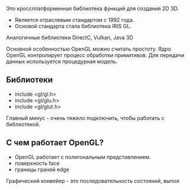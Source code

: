 Это кроссплатформенная библиотека функций для создания 2D 3D.
- Является отраслевым стандартом с 1992 года.
- Основой стандарта стала библиотека IRIS GL.

Аналогичные библиотеки DirectC, Vulkan, Java 3D

Основной особенностью OpenGL можно считать простоту. Ядро OpenGL контролирует процесс обработки примитивов. Для передачи данных используется процедурная модель.

## Библиотеки 
- include <gl/gl.h>
- include <gl/glu.h>
- include <gl/glut.h>

Главный минус - очень тяжело подключить, чтобы работать с библиотекой.

## С чем работает OpenGL?

- OpenGL работает с полигональным представлением.
- поверхность face
- границы граней edge

Графический конвейер - это последовательность состояний, выпол